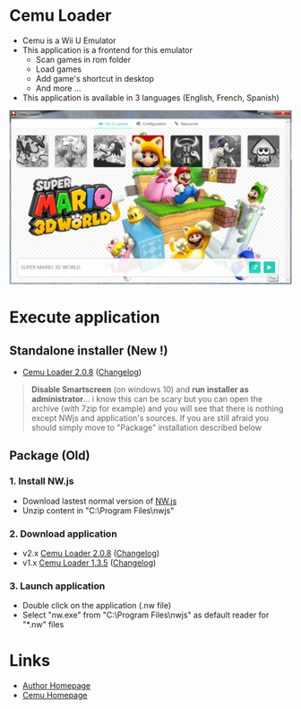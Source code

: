 # Cemu Loader

* Cemu is a Wii U Emulator
* This application is a frontend for this emulator
    * Scan games in rom folder
    * Load games
    * Add game's shortcut in desktop
    * And more ... 
* This application is available in 3 languages (English, French, Spanish)

![Cemu Loader Screenshot](https://github.com/uparlange/cemu-loader/blob/master/screenshot.png?raw=true)

# Execute application

## Standalone installer (New !)

* [Cemu Loader 2.0.8](https://github.com/uparlange/cemu-loader/raw/master/release/cemu-loader-2.0.8.exe) ([Changelog](https://github.com/uparlange/cemu-loader/blob/master/CHANGELOG.md))
> **Disable Smartscreen** (on windows 10) and **run installer as administrator**... i know this can be scary but you can open the archive (with 7zip for example) and you will see that there is nothing except NWjs and application's sources. If you are still afraid you should simply move to "Package" installation described below

## Package (Old)

### 1. Install NW.js
* Download lastest normal version of [NW.js](https://nwjs.io/)
* Unzip content in "C:\Program Files\nwjs"

### 2. Download application
* v2.x [Cemu Loader 2.0.8](https://github.com/uparlange/cemu-loader/raw/master/release/cemu-loader-2.0.8.nw) ([Changelog](https://github.com/uparlange/cemu-loader/blob/master/CHANGELOG.md))
* v1.x [Cemu Loader 1.3.5](https://github.com/uparlange/cemu-loader/raw/master/release/cemu-loader-1.3.5.nw) ([Changelog](https://github.com/uparlange/cemu-loader/blob/master/CHANGELOG.md))

### 3. Launch application
* Double click on the application (.nw file)
* Select "nw.exe" from "C:\Program Files\nwjs" as default reader for "*.nw" files

# Links
* [Author Homepage](https://www.lapli.fr)
* [Cemu Homepage](http://cemu.info/)
